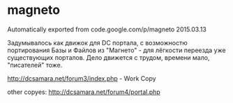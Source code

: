# magneto
Automatically exported from code.google.com/p/magneto  2015.03.13

Задумывалось как движок для DC портала, с возможностю портирования Базы и Файлов из "Магнето" - для лёгкости 
переезда уже существующих порталов.
Дело движется с трудом, времени мало, "писателей" тоже.

http://dcsamara.net/forum3/index.php - Work Copy

other copyes: http://dcsamara.net/forum4/portal.php
